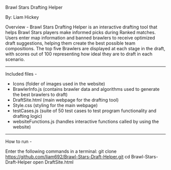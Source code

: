 Brawl Stars Drafting Helper

By: Liam Hickey

Overview - 
Brawl Stars Drafting Helper is an interactive drafting tool that helps Brawl Stars players make informed picks during Ranked matches. Users enter map information and banned brawlers to receive optimized draft suggestions, helping them create the best possible team compositions. The top five Brawlers are displayed at each stage in the draft, with scores out of 100 representing how ideal they are to draft in each scenario.

----

Included files - 
- Icons (folder of images used in the website)
- BrawlerInfo.js (contains brawler data and algorithms used to generate the best brawlers to draft)
- DraftSite.html (main webpage for the drafting tool)
- Style.css (styling for the main webpage)
- testCases.js (suite of 50 test cases to test program functionality and drafting logic)
- websiteFunctions.js (handles interactive functions called by using the website)

----

How to run - 

Enter the following commands in a terminal:
git clone https://github.com/liam692/Brawl-Stars-Draft-Helper.git
cd Brawl-Stars-Draft-Helper
open DraftSite.html


